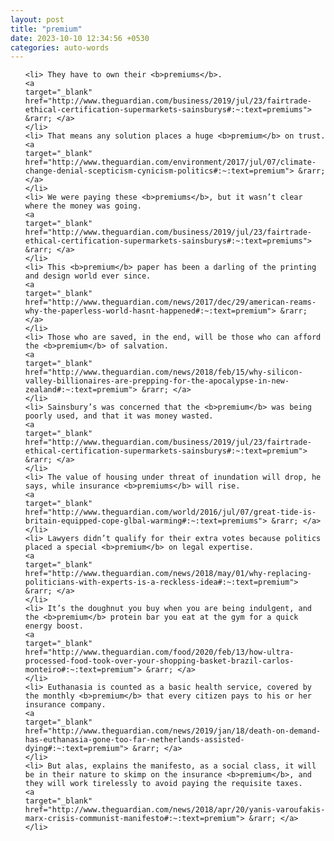```yaml
---
layout: post
title: "premium"
date: 2023-10-10 12:34:56 +0530
categories: auto-words
---
```

<ol>

    <li> They have to own their <b>premiums</b>.
    <a 
    target="_blank" 
    href="http://www.theguardian.com/business/2019/jul/23/fairtrade-ethical-certification-supermarkets-sainsburys#:~:text=premiums"> &rarr; </a>
    </li>
    <li> That means any solution places a huge <b>premium</b> on trust.
    <a 
    target="_blank" 
    href="http://www.theguardian.com/environment/2017/jul/07/climate-change-denial-scepticism-cynicism-politics#:~:text=premium"> &rarr; </a>
    </li>
    <li> We were paying these <b>premiums</b>, but it wasn’t clear where the money was going.
    <a 
    target="_blank" 
    href="http://www.theguardian.com/business/2019/jul/23/fairtrade-ethical-certification-supermarkets-sainsburys#:~:text=premiums"> &rarr; </a>
    </li>
    <li> This <b>premium</b> paper has been a darling of the printing and design world ever since.
    <a 
    target="_blank" 
    href="http://www.theguardian.com/news/2017/dec/29/american-reams-why-the-paperless-world-hasnt-happened#:~:text=premium"> &rarr; </a>
    </li>
    <li> Those who are saved, in the end, will be those who can afford the <b>premium</b> of salvation.
    <a 
    target="_blank" 
    href="http://www.theguardian.com/news/2018/feb/15/why-silicon-valley-billionaires-are-prepping-for-the-apocalypse-in-new-zealand#:~:text=premium"> &rarr; </a>
    </li>
    <li> Sainsbury’s was concerned that the <b>premium</b> was being poorly used, and that it was money wasted.
    <a 
    target="_blank" 
    href="http://www.theguardian.com/business/2019/jul/23/fairtrade-ethical-certification-supermarkets-sainsburys#:~:text=premium"> &rarr; </a>
    </li>
    <li> The value of housing under threat of inundation will drop, he says, while insurance <b>premiums</b> will rise.
    <a 
    target="_blank" 
    href="http://www.theguardian.com/world/2016/jul/07/great-tide-is-britain-equipped-cope-glbal-warming#:~:text=premiums"> &rarr; </a>
    </li>
    <li> Lawyers didn’t qualify for their extra votes because politics placed a special <b>premium</b> on legal expertise.
    <a 
    target="_blank" 
    href="http://www.theguardian.com/news/2018/may/01/why-replacing-politicians-with-experts-is-a-reckless-idea#:~:text=premium"> &rarr; </a>
    </li>
    <li> It’s the doughnut you buy when you are being indulgent, and the <b>premium</b> protein bar you eat at the gym for a quick energy boost.
    <a 
    target="_blank" 
    href="http://www.theguardian.com/food/2020/feb/13/how-ultra-processed-food-took-over-your-shopping-basket-brazil-carlos-monteiro#:~:text=premium"> &rarr; </a>
    </li>
    <li> Euthanasia is counted as a basic health service, covered by the monthly <b>premium</b> that every citizen pays to his or her insurance company.
    <a 
    target="_blank" 
    href="http://www.theguardian.com/news/2019/jan/18/death-on-demand-has-euthanasia-gone-too-far-netherlands-assisted-dying#:~:text=premium"> &rarr; </a>
    </li>
    <li> But alas, explains the manifesto, as a social class, it will be in their nature to skimp on the insurance <b>premium</b>, and they will work tirelessly to avoid paying the requisite taxes.
    <a 
    target="_blank" 
    href="http://www.theguardian.com/news/2018/apr/20/yanis-varoufakis-marx-crisis-communist-manifesto#:~:text=premium"> &rarr; </a>
    </li>